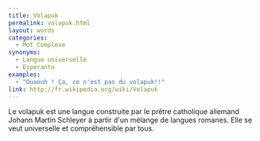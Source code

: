 ```yaml
---
title: Volapuk
permalink: volapuk.html
layout: words
categories:
  - Mot Complexe
synonyms:
  - Langue universelle
  - Esperanto
examples:
  - "Ouaouh ! Ça, ce n'est pas du volapuk!!"
link: http://fr.wikipedia.org/wiki/Volapuk
---
```


Le volapuk est une langue construite par le prêtre catholique allemand Johann Martin Schleyer à partir d'un mélange de langues romanes. Elle se veut universelle et compréhensible par tous.

